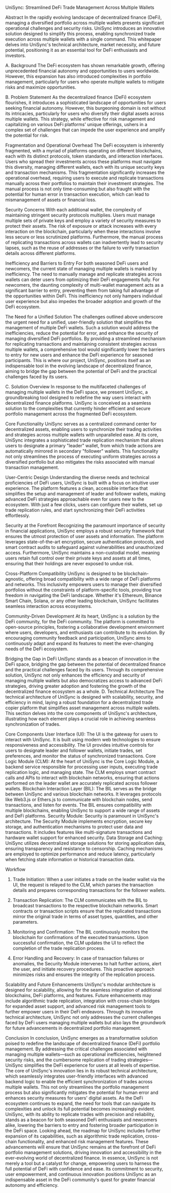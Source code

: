 UniSync: Streamlined DeFi Trade Management Across Multiple Wallets

Abstract
In the rapidly evolving landscape of decentralized finance (DeFi), managing a diversified portfolio across multiple wallets presents significant operational challenges and security risks. UniSync introduces an innovative solution designed to simplify this process, enabling synchronized trade execution across multiple wallets with a single command. This whitepaper delves into UniSync's technical architecture, market necessity, and future potential, positioning it as an essential tool for DeFi enthusiasts and investors.

A.	Background
The DeFi ecosystem has shown remarkable growth, offering unprecedented financial autonomy and opportunities to users worldwide. However, this expansion has also introduced complexities in portfolio management, particularly for users who operate multiple wallets to mitigate risks and maximize opportunities.

B.	Problem Statement
As the decentralized finance (DeFi) ecosystem flourishes, it introduces a sophisticated landscape of opportunities for users seeking financial autonomy. However, this burgeoning domain is not without its intricacies, particularly for users who diversify their digital assets across multiple wallets. This strategy, while effective for risk management and capitalizing on various DeFi platforms' unique offerings, ushers in a complex set of challenges that can impede the user experience and amplify the potential for risk.

Fragmentation and Operational Overhead
The DeFi ecosystem is inherently fragmented, with a myriad of platforms operating on different blockchains, each with its distinct protocols, token standards, and interaction interfaces. Users who spread their investments across these platforms must navigate this diversity, managing different wallets, each with its unique security keys and transaction mechanisms. This fragmentation significantly increases the operational overhead, requiring users to execute and replicate transactions manually across their portfolios to maintain their investment strategies. The manual process is not only time-consuming but also fraught with the potential for human error in transaction execution, which can lead to mismanagement of assets or financial loss.

Security Concerns
With each additional wallet, the complexity of maintaining stringent security protocols multiplies. Users must manage multiple sets of private keys and employ a variety of security measures to protect their assets. The risk of exposure or attack increases with every interaction on the blockchain, particularly when these interactions involve less secure or less scrutinized platforms. Furthermore, the manual process of replicating transactions across wallets can inadvertently lead to security lapses, such as the reuse of addresses or the failure to verify transaction details across different platforms.

Inefficiency and Barriers to Entry
For both seasoned DeFi users and newcomers, the current state of managing multiple wallets is marked by inefficiency. The need to manually manage and replicate strategies across wallets can deter users from optimizing their DeFi engagements fully. For newcomers, the daunting complexity of multi-wallet management acts as a significant barrier to entry, preventing them from taking full advantage of the opportunities within DeFi. This inefficiency not only hampers individual user experience but also impedes the broader adoption and growth of the DeFi ecosystem.

The Need for a Unified Solution
The challenges outlined above underscore the urgent need for a unified, user-friendly solution that simplifies the management of multiple DeFi wallets. Such a solution would address the inefficiencies, reduce the potential for error, and enhance the security of managing diversified DeFi portfolios. By providing a streamlined mechanism for replicating transactions and maintaining consistent strategies across multiple wallets, a comprehensive tool would significantly lower the barriers to entry for new users and enhance the DeFi experience for seasoned participants. This is where our project, UniSync, positions itself as an indispensable tool in the evolving landscape of decentralized finance, aiming to bridge the gap between the potential of DeFi and the practical challenges faced by its users.

C.	Solution Overview
In response to the multifaceted challenges of managing multiple wallets in the DeFi space, we present UniSync, a groundbreaking tool designed to redefine the way users interact with decentralized finance platforms. UniSync is conceived as a seamless solution to the complexities that currently hinder efficient and secure portfolio management across the fragmented DeFi ecosystem.

Core Functionality
UniSync serves as a centralized command center for decentralized assets, enabling users to synchronize their trading activities and strategies across multiple wallets with unparalleled ease. At its core, UniSync integrates a sophisticated trade replication mechanism that allows users to designate a primary "leader" wallet, from which trade actions are automatically mirrored in secondary "follower" wallets. This functionality not only streamlines the process of executing uniform strategies across a diversified portfolio but also mitigates the risks associated with manual transaction management.

User-Centric Design
Understanding the diverse needs and technical proficiencies of DeFi users, UniSync is built with a focus on intuitive user experience. The platform features a clean, accessible interface that simplifies the setup and management of leader and follower wallets, making advanced DeFi strategies approachable even for users new to the ecosystem. With just a few clicks, users can configure their wallets, set up trade replication rules, and start synchronizing their DeFi activities effortlessly.

Security at the Forefront
Recognizing the paramount importance of security in financial applications, UniSync employs a robust security framework that ensures the utmost protection of user assets and information. The platform leverages state-of-the-art encryption, secure authentication protocols, and smart contract audits to safeguard against vulnerabilities and unauthorized access. Furthermore, UniSync maintains a non-custodial model, meaning users retain full control over their private keys and assets at all times, ensuring that their holdings are never exposed to undue risk.

Cross-Platform Compatibility
UniSync is designed to be blockchain-agnostic, offering broad compatibility with a wide range of DeFi platforms and networks. This inclusivity empowers users to manage their diversified portfolios without the constraints of platform-specific tools, providing true freedom in navigating the DeFi landscape. Whether it's Ethereum, Binance Smart Chain, Solana, or any other leading blockchain, UniSync facilitates seamless interaction across ecosystems.

Community-Driven Development
At its heart, UniSync is a solution by the DeFi community, for the DeFi community. The platform is committed to open-source principles, fostering a collaborative development environment where users, developers, and enthusiasts can contribute to its evolution. By encouraging community feedback and participation, UniSync aims to continuously adapt and expand its features to meet the ever-changing needs of the DeFi ecosystem.

Bridging the Gap in DeFi
UniSync stands as a beacon of innovation in the DeFi space, bridging the gap between the potential of decentralized finance and the practical challenges faced by its users. Through its comprehensive solution, UniSync not only enhances the efficiency and security of managing multiple wallets but also democratizes access to advanced DeFi strategies, driving greater adoption and fostering the growth of the decentralized finance ecosystem as a whole.
D. Technical Architecture
The technical architecture of UniSync is designed with scalability, security, and efficiency in mind, laying a robust foundation for a decentralized trade copier platform that simplifies asset management across multiple wallets. This section delves into the core components of UniSync's architecture, illustrating how each element plays a crucial role in achieving seamless synchronization of trades.

Core Components
User Interface (UI): The UI is the gateway for users to interact with UniSync. It is built using modern web technologies to ensure responsiveness and accessibility. The UI provides intuitive controls for users to designate leader and follower wallets, initiate trades, set preferences, and monitor the status of synchronized transactions.
Core Logic Module (CLM): At the heart of UniSync is the Core Logic Module, a backend service responsible for processing user inputs, executing trade replication logic, and managing state. The CLM employs smart contract calls and APIs to interact with blockchain networks, ensuring that actions performed on the leader wallet are accurately replicated across follower wallets.
Blockchain Interaction Layer (BIL): The BIL serves as the bridge between UniSync and various blockchain networks. It leverages protocols like Web3.js or Ethers.js to communicate with blockchain nodes, send transactions, and listen for events. The BIL ensures compatibility with multiple blockchains, enabling UniSync to support a wide range of assets and DeFi platforms.
Security Module: Security is paramount in UniSync's architecture. The Security Module implements encryption, secure key storage, and authentication mechanisms to protect user data and transactions. It includes features like multi-signature transactions and hardware wallet support for enhanced security.
Data Storage and Caching: UniSync utilizes decentralized storage solutions for storing application data, ensuring transparency and resistance to censorship. Caching mechanisms are employed to optimize performance and reduce latency, particularly when fetching state information or historical transaction data.

Workflow
1.	Trade Initiation: When a user initiates a trade on the leader wallet via the UI, the request is relayed to the CLM, which parses the transaction details and prepares corresponding transactions for the follower wallets.

2.	Transaction Replication: The CLM communicates with the BIL to broadcast transactions to the respective blockchain networks. Smart contracts or transaction scripts ensure that the replicated transactions mirror the original trade in terms of asset types, quantities, and other parameters.

3.	Monitoring and Confirmation: The BIL continuously monitors the blockchain for confirmations of the executed transactions. Upon successful confirmation, the CLM updates the UI to reflect the completion of the trade replication process.

4.	Error Handling and Recovery: In case of transaction failures or anomalies, the Security Module intervenes to halt further actions, alert the user, and initiate recovery procedures. This proactive approach minimizes risks and ensures the integrity of the replication process.

Scalability and Future Enhancements
UniSync's modular architecture is designed for scalability, allowing for the seamless integration of additional blockchains, DeFi platforms, and features. Future enhancements may include algorithmic trade replication, integration with cross-chain bridges for expanded asset support, and advanced risk management tools to further empower users in their DeFi endeavors.
Through its innovative technical architecture, UniSync not only addresses the current challenges faced by DeFi users managing multiple wallets but also lays the groundwork for future advancements in decentralized portfolio management.

Conclusion
In conclusion, UniSync emerges as a transformative solution poised to redefine the landscape of decentralized finance (DeFi) portfolio management. By addressing the critical challenges associated with managing multiple wallets—such as operational inefficiencies, heightened security risks, and the cumbersome replication of trading strategies—UniSync simplifies the DeFi experience for users at all levels of expertise.
The core of UniSync's innovation lies in its robust technical architecture, which seamlessly integrates user-friendly interfaces with advanced backend logic to enable the efficient synchronization of trades across multiple wallets. This not only streamlines the portfolio management process but also significantly mitigates the potential for human error and enhances security measures for users' digital assets.
As the DeFi ecosystem continues to expand, the need for tools that can navigate its complexities and unlock its full potential becomes increasingly evident. UniSync, with its ability to replicate trades with precision and reliability, stands as a beacon for both seasoned DeFi enthusiasts and newcomers alike, lowering the barriers to entry and fostering broader participation in the DeFi space.
Looking ahead, the roadmap for UniSync includes further expansion of its capabilities, such as algorithmic trade replication, cross-chain functionality, and enhanced risk management features. These advancements will ensure that UniSync remains at the forefront of DeFi portfolio management solutions, driving innovation and accessibility in the ever-evolving world of decentralized finance.
In essence, UniSync is not merely a tool but a catalyst for change, empowering users to harness the full potential of DeFi with confidence and ease. Its commitment to security, user empowerment, and continuous innovation positions UniSync as an indispensable asset in the DeFi community's quest for greater financial autonomy and efficiency.

